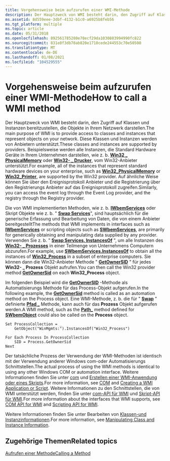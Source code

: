 ```yaml
---
title: Vorgehensweise beim aufzurufen einer WMI-Methode
description: Der Hauptzweck von WMI besteht darin, den Zugriff auf Klassen und Instanzen bereitzustellen, die Objekte in Ihrem Netzwerk darstellen.
ms.assetid: 8d559eee-3dbf-4132-b1c0-a6925b8feb56
ms.tgt_platform: multiple
ms.topic: article
ms.date: 05/31/2018
ms.openlocfilehash: 892561785280e78ecf29da1030883994990fc822
ms.sourcegitcommit: 831e8f3db78ab820e1710cede244553c70e50500
ms.translationtype: MT
ms.contentlocale: de-DE
ms.lasthandoff: 01/08/2021
ms.locfileid: "104529555"
---
```

# <a name="how-to-call-a-wmi-method"></a><span data-ttu-id="33c3c-103">Vorgehensweise beim aufzurufen einer WMI-Methode</span><span class="sxs-lookup"><span data-stu-id="33c3c-103">How to call a WMI method</span></span>

<span data-ttu-id="33c3c-104">Der Hauptzweck von WMI besteht darin, den Zugriff auf Klassen und Instanzen bereitzustellen, die Objekte in Ihrem Netzwerk darstellen.</span><span class="sxs-lookup"><span data-stu-id="33c3c-104">The main purpose of WMI is to provide access to classes and instances that represent objects on your network.</span></span> <span data-ttu-id="33c3c-105">Diese Klassen und Instanzen werden von Anbietern unterstützt.</span><span class="sxs-lookup"><span data-stu-id="33c3c-105">These classes and instances are supported by providers.</span></span> <span data-ttu-id="33c3c-106">Beispielsweise werden alle Instanzen, die Standard Hardware Geräte in Ihrem Unternehmen darstellen, wie z. b. [**Win32 \_ PhysicalMemory**](/windows/desktop/CIMWin32Prov/win32-physicalmemory) oder [**Win32- \_ Drucker**](/windows/desktop/CIMWin32Prov/win32-printer), vom Win32-Anbieter unterstützt.</span><span class="sxs-lookup"><span data-stu-id="33c3c-106">For example, all of the instances that represent standard hardware devices on your enterprise, such as [**Win32\_PhysicalMemory**](/windows/desktop/CIMWin32Prov/win32-physicalmemory) or [**Win32\_Printer**](/windows/desktop/CIMWin32Prov/win32-printer), are supported by the Win32 provider.</span></span> <span data-ttu-id="33c3c-107">Auf ähnliche Weise können Sie über den Ereignisprotokoll Anbieter und die Registrierung über den Registrierungs Anbieter auf das Ereignisprotokoll zugreifen.</span><span class="sxs-lookup"><span data-stu-id="33c3c-107">Similarly, you can access the event log through the Event Log provider, and the registry through the Registry provider.</span></span>

<span data-ttu-id="33c3c-108">Die von WMI implementierten Methoden, wie z. b. [**IWbemServices**](/windows/desktop/api/WbemCli/nn-wbemcli-iwbemservices) oder Skript Objekte wie z. b. " [**Swap Services**](swbemservices.md)", sind hauptsächlich für die generische Erfassung und Bearbeitung von Daten, die von einem Anbieter bereitgestellt</span><span class="sxs-lookup"><span data-stu-id="33c3c-108">The methods that WMI implements in interfaces such as [**IWbemServices**](/windows/desktop/api/WbemCli/nn-wbemcli-iwbemservices) or scripting objects such as [**SWbemServices**](swbemservices.md), are primarily for generically obtaining and manipulating data supplied by any provider.</span></span> <span data-ttu-id="33c3c-109">Verwenden Sie z. b. " [**Swap Services. InstancesOf**](swbemservices-instancesof.md) ", um alle Instanzen des [**Win32- \_ Prozesses**](/windows/desktop/CIMWin32Prov/win32-process) in einer Teilmenge von Unternehmens Computern abzurufen.</span><span class="sxs-lookup"><span data-stu-id="33c3c-109">For example, use [**SWbemServices.InstancesOf**](swbemservices-instancesof.md) to obtain all the instances of [**Win32\_Process**](/windows/desktop/CIMWin32Prov/win32-process) in a subset of enterprise computers.</span></span> <span data-ttu-id="33c3c-110">Sie können dann die Win32-Anbieter Methode " [**GetOwnerSID**](/windows/desktop/CIMWin32Prov/getownersid-method-in-class-win32-process) " für jedes **Win32- \_ Prozess** Objekt aufrufen.</span><span class="sxs-lookup"><span data-stu-id="33c3c-110">You can then call the Win32 provider method [**GetOwnerSid**](/windows/desktop/CIMWin32Prov/getownersid-method-in-class-win32-process) on each **Win32\_Process** object.</span></span>

<span data-ttu-id="33c3c-111">Im folgenden Beispiel wird die [**GetOwnerSID**](/windows/desktop/CIMWin32Prov/getownersid-method-in-class-win32-process) -Methode als Automatisierungs Methode für das Process-Objekt aufgerufen.</span><span class="sxs-lookup"><span data-stu-id="33c3c-111">In the following example, the [**GetOwnerSid**](/windows/desktop/CIMWin32Prov/getownersid-method-in-class-win32-process) method is called as an automation method on the Process object.</span></span> <span data-ttu-id="33c3c-112">Eine WMI-Methode, z. b. die für " [**Swap**](swbemobject.md) " definierte [**Pfad \_**](swbemobject-path-.md) Methode, kann auch für das **Prozess** Objekt aufgerufen werden.</span><span class="sxs-lookup"><span data-stu-id="33c3c-112">A WMI method, such as the [**Path\_**](swbemobject-path-.md) method defined for [**SWbemObject**](swbemobject.md) could also be called on the **Process** object.</span></span>


```VB
Set ProcessCollection = _
    GetObject("WinMgmts:").InstancesOf("Win32_Process")

For Each Process In ProcessCollection
    SID = Process.GetOwnerSid
Next
```



<span data-ttu-id="33c3c-113">Der tatsächliche Prozess der Verwendung der WMI-Methoden ist identisch mit der Verwendung anderer Windows com-oder Automatisierungs Schnittstellen.</span><span class="sxs-lookup"><span data-stu-id="33c3c-113">The actual process of using the WMI methods is identical to using any other Windows COM or automation interface.</span></span> <span data-ttu-id="33c3c-114">Weitere Informationen finden Sie unter [com](../cossdk/component-services-portal.md) und [Erstellen einer WMI-Anwendung oder eines Skripts](creating-a-wmi-application-or-script.md).</span><span class="sxs-lookup"><span data-stu-id="33c3c-114">For more information, see [COM](../cossdk/component-services-portal.md) and [Creating a WMI Application or Script](creating-a-wmi-application-or-script.md).</span></span> <span data-ttu-id="33c3c-115">Weitere Informationen zu den Schnittstellen, die von WMI unterstützt werden, finden Sie unter [com-API für WMI](com-api-for-wmi.md) und [Skript-API für WMI](scripting-api-for-wmi.md).</span><span class="sxs-lookup"><span data-stu-id="33c3c-115">For more information about the interfaces that WMI supports, see [COM API for WMI](com-api-for-wmi.md) and [Scripting API for WMI](scripting-api-for-wmi.md).</span></span>

<span data-ttu-id="33c3c-116">Weitere Informationen finden Sie unter Bearbeiten von [Klassen-und Instanzinformationen](manipulating-class-and-instance-information.md).</span><span class="sxs-lookup"><span data-stu-id="33c3c-116">For more information, see [Manipulating Class and Instance Information](manipulating-class-and-instance-information.md).</span></span>

## <a name="related-topics"></a><span data-ttu-id="33c3c-117">Zugehörige Themen</span><span class="sxs-lookup"><span data-stu-id="33c3c-117">Related topics</span></span>

<dl> <dt>

[<span data-ttu-id="33c3c-118">Aufrufen einer Methode</span><span class="sxs-lookup"><span data-stu-id="33c3c-118">Calling a Method</span></span>](calling-a-method.md)
</dt> </dl>

 

 
